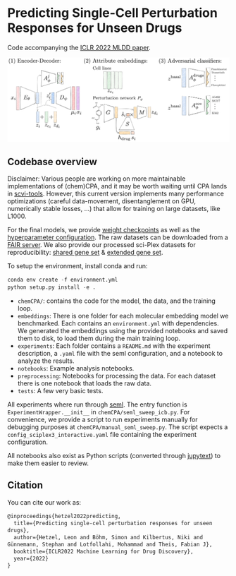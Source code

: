 # Predicting Single-Cell Perturbation Responses for Unseen Drugs
Code accompanying the [ICLR 2022 MLDD paper](https://openreview.net/forum?id=Wz9OtQYk_A).

![architecture of CCPA](docs/chemCPA.png)

## Codebase overview
Disclaimer: Various people are working on more maintainable implementations of
(chem)CPA, and it may be worth waiting until CPA lands in [scvi-tools](https://github.com/scverse/scvi-tools).
However, this current version implements many performance optimizations (careful data-movement, disentanglement on GPU,
numerically stable losses, ...) that allow for training on large datasets, like L1000.

For the final models, we provide [weight checkpoints](https://f003.backblazeb2.com/file/chemCPA-models/chemCPA_models.zip) as well as the [hyperparameter configuration](https://f003.backblazeb2.com/file/chemCPA-models/finetuning_num_genes.json).
The raw datasets can be downloaded from a [FAIR server](https://dl.fbaipublicfiles.com/dlp/cpa_binaries.tar).
We also provide our processed sci-Plex datasets for reproducibility: [shared gene set](https://f003.backblazeb2.com/file/chemCPA-datasets/sciplex_complete_middle_subset_lincs_genes.h5ad) & [extended gene set](https://f003.backblazeb2.com/file/chemCPA-datasets/sciplex_complete_middle_subset.h5ad).

To setup the environment, install conda and run:
```python
conda env create -f environment.yml
python setup.py install -e .
```

- `chemCPA/`: contains the code for the model, the data, and the training loop.
- `embeddings`: There is one folder for each molecular embedding model we benchmarked. Each contains an `environment.yml` with dependencies. We generated the embeddings using the provided notebooks and saved them to disk, to load them during the main training loop.
- `experiments`: Each folder contains a `README.md` with the experiment description, a `.yaml` file with the seml configuration, and a notebook to analyze the results.
- `notebooks`: Example analysis notebooks.
- `preprocessing`: Notebooks for processing the data. For each dataset there is one notebook that loads the raw data.
- `tests`: A few very basic tests.
 
All experiments where run through [seml](https://github.com/TUM-DAML/seml).
The entry function is `ExperimentWrapper.__init__` in `chemCPA/seml_sweep_icb.py`.
For convenience, we provide a script to run experiments manually for debugging purposes at `chemCPA/manual_seml_sweep.py`.
The script expects a `config_sciplex3_interactive.yaml` file containing the experiment configuration.

All notebooks also exist as Python scripts (converted through [jupytext](https://github.com/mwouts/jupytext)) to make them easier to review.

## Citation
You can cite our work as:
```
@inproceedings{hetzel2022predicting,
  title={Predicting single-cell perturbation responses for unseen drugs},
  author={Hetzel, Leon and Böhm, Simon and Kilbertus, Niki and Günnemann, Stephan and Lotfollahi, Mohammad and Theis, Fabian J},
  booktitle={ICLR2022 Machine Learning for Drug Discovery},
  year={2022}
}
```
